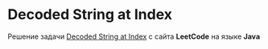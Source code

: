 # Decoded String at Index
Решение задачи [Decoded String at Index](https://leetcode.com/problems/decoded-string-at-index) c сайта **LeetCode** на языке **Java**
